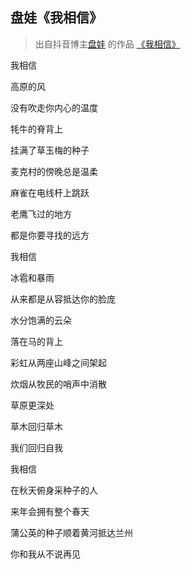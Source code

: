 ## 盘娃《我相信》

> 出自抖音博主[盘娃](https://www.douyin.com/user/MS4wLjABAAAA4FPzJo-XJFgJdxY_A6R01VbdXArjqnoZgEAmK1jS1mQ) 的作品 [《我相信》](https://www.douyin.com/?modal_id=7114096554276949281)

我相信

高原的风

没有吹走你内心的温度

牦牛的脊背上

挂满了草玉梅的种子

麦克村的傍晚总是温柔

麻雀在电线杆上跳跃

老鹰飞过的地方

都是你要寻找的远方

我相信

冰雹和暴雨

从来都是从容抵达你的脸庞

水分饱满的云朵

落在马的背上

彩虹从两座山峰之间架起

炊烟从牧民的哨声中消散

草原更深处

草木回归草木

我们回归自我

我相信

在秋天俯身采种子的人

来年会拥有整个春天

蒲公英的种子顺着黄河抵达兰州

你和我从不说再见
